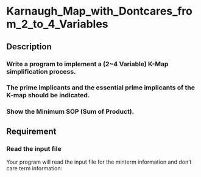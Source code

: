 # Karnaugh_Map_with_Dontcares_from_2_to_4_Variables
## Description
###  Write a program to implement a (2~4 Variable) K-Map simplification process.
### The prime implicants and the essential prime implicants of the K-map should be indicated.
### Show the Minimum SOP (Sum of Product).  
## Requirement 
### Read the input file 
Your program will read the input file for the minterm information and don’t care term information: 
